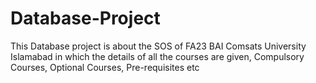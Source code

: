 # Database-Project
This Database project is about the SOS of FA23 BAI Comsats University Islamabad in which the details of all the courses are given, Compulsory Courses, Optional Courses, Pre-requisites etc
